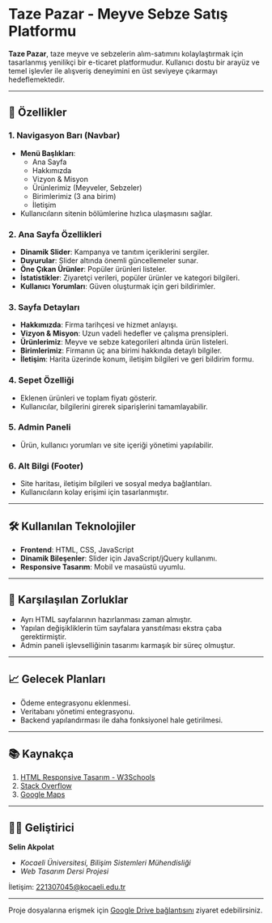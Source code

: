 # Taze Pazar - Meyve Sebze Satış Platformu

**Taze Pazar**, taze meyve ve sebzelerin alım-satımını kolaylaştırmak için tasarlanmış yenilikçi bir e-ticaret platformudur. Kullanıcı dostu bir arayüz ve temel işlevler ile alışveriş deneyimini en üst seviyeye çıkarmayı hedeflemektedir.

---

## 🚀 Özellikler

### 1. **Navigasyon Barı (Navbar)**
   - **Menü Başlıkları**:
     - Ana Sayfa
     - Hakkımızda
     - Vizyon & Misyon
     - Ürünlerimiz (Meyveler, Sebzeler)
     - Birimlerimiz (3 ana birim)
     - İletişim
   - Kullanıcıların sitenin bölümlerine hızlıca ulaşmasını sağlar.

### 2. **Ana Sayfa Özellikleri**
   - **Dinamik Slider**: Kampanya ve tanıtım içeriklerini sergiler.
   - **Duyurular**: Slider altında önemli güncellemeler sunar.
   - **Öne Çıkan Ürünler**: Popüler ürünleri listeler.
   - **İstatistikler**: Ziyaretçi verileri, popüler ürünler ve kategori bilgileri.
   - **Kullanıcı Yorumları**: Güven oluşturmak için geri bildirimler.

### 3. **Sayfa Detayları**
   - **Hakkımızda**: Firma tarihçesi ve hizmet anlayışı.
   - **Vizyon & Misyon**: Uzun vadeli hedefler ve çalışma prensipleri.
   - **Ürünlerimiz**: Meyve ve sebze kategorileri altında ürün listeleri.
   - **Birimlerimiz**: Firmanın üç ana birimi hakkında detaylı bilgiler.
   - **İletişim**: Harita üzerinde konum, iletişim bilgileri ve geri bildirim formu.

### 4. **Sepet Özelliği**
   - Eklenen ürünleri ve toplam fiyatı gösterir.
   - Kullanıcılar, bilgilerini girerek siparişlerini tamamlayabilir.

### 5. **Admin Paneli**
   - Ürün, kullanıcı yorumları ve site içeriği yönetimi yapılabilir.

### 6. **Alt Bilgi (Footer)**
   - Site haritası, iletişim bilgileri ve sosyal medya bağlantıları.
   - Kullanıcıların kolay erişimi için tasarlanmıştır.

---

## 🛠️ Kullanılan Teknolojiler
- **Frontend**: HTML, CSS, JavaScript
- **Dinamik Bileşenler**: Slider için JavaScript/jQuery kullanımı.
- **Responsive Tasarım**: Mobil ve masaüstü uyumlu.

---

## 🎯 Karşılaşılan Zorluklar
- Ayrı HTML sayfalarının hazırlanması zaman almıştır.
- Yapılan değişikliklerin tüm sayfalara yansıtılması ekstra çaba gerektirmiştir.
- Admin paneli işlevselliğinin tasarımı karmaşık bir süreç olmuştur.

---

## 📈 Gelecek Planları
- Ödeme entegrasyonu eklenmesi.
- Veritabanı yönetimi entegrasyonu.
- Backend yapılandırması ile daha fonksiyonel hale getirilmesi.

---

## 📚 Kaynakça
1. [HTML Responsive Tasarım - W3Schools](https://www.w3schools.com/html/html_responsive.asp)
2. [Stack Overflow](https://stackoverflow.com/)
3. [Google Maps](https://www.google.com/maps)

---

## 👩‍💻 Geliştirici
**Selin Akpolat**  
- *Kocaeli Üniversitesi, Bilişim Sistemleri Mühendisliği*  
- *Web Tasarım Dersi Projesi*

İletişim: [221307045@kocaeli.edu.tr](mailto:221307045@kocaeli.edu.tr)

---

Proje dosyalarına erişmek için [Google Drive bağlantısını](https://drive.google.com/drive/folders/1bTZHpSusMvIX-rOODHDzd0XvKtJD5uZT) ziyaret edebilirsiniz.
